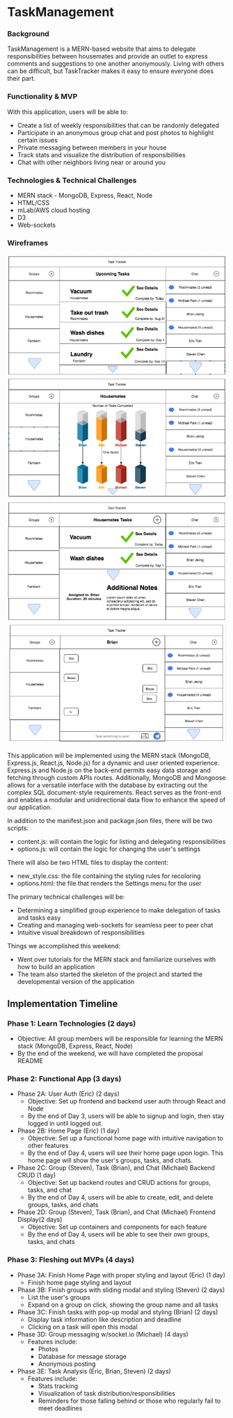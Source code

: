 # TaskManagement
### Background
TaskManagement is a MERN-based website that aims to delegate responsibilities between housemates and provide an outlet to express comments and suggestions to one another anonymously. Living with others can be difficult, but TaskTracker makes it easy to ensure everyone does their part.

### Functionality & MVP
With this application, users will be able to:
+ Create a list of weekly responsibilities that can be randomly delegated
+ Participate in an anonymous group chat and post photos to highlight certain issues
+ Private messaging between members in your house
+ Track stats and visualize the distribution of responsibilities
+ Chat with other neighbors living near or around you

### Technologies & Technical Challenges
+ MERN stack - MongoDB, Express, React, Node
+ HTML/CSS
+ mLab/AWS cloud hosting
+ D3
+ Web-sockets

### Wireframes

![Home Page](docs/home.png)
![Group Show](docs/group_show.png)
![Group Show Cont.](docs/group_show_cont.png)
![Chat](docs/Chat.png)


This application will be implemented using the MERN stack (MongoDB, Express.js, React.js, Node.js) for a dynamic and user oriented experience. Express.js and Node.js on the back-end permits easy data storage and fetching through custom APIs routes. Additionally, MongoDB and Mongoose allows for a versatile interface with the database by extracting out the complex SQL document-style requirements. React serves as the front-end and enables a modular and unidirectional data flow to enhance the speed of our application.

In addition to the manifest.json and package.json files, there will be two scripts:
+ content.js: will contain the logic for listing and delegating responsibilities 
+ options.js: will contain the logic for changing the user's settings

There will also be two HTML files to display the content:
+ new_style.css: the file containing the styling rules for recoloring
+ options.html: the file that renders the Settings menu for the user

The primary technical challenges will be:
+ Determining a simplified group experience to make delegation of tasks and tasks easy
+ Creating and managing web-sockets for seamless peer to peer chat
+ Intuitive visual breakdown of responsibilities

Things we accomplished this weekend:

+ Went over tutorials for the MERN stack and familiarize ourselves with how to build an application
+ The team also started the skeleton of the project and started the developmental version of the application

## Implementation Timeline

### Phase 1: Learn Technologies (2 days)
* Objective: All group members will be responsible for learning the MERN stack (MongoDB, Express, React, Node)
* By the end of the weekend, we will have completed the proposal README

### Phase 2: Functional App (3 days)
* Phase 2A: User Auth (Eric) (2 days)
  * Objective: Set up frontend and backend user auth through React and Node
  * By the end of Day 3, users will be able to signup and login, then stay logged in until logged out.
* Phase 2B: Home Page (Eric) (1 day)
  * Objective: Set up a functional home page with intuitive navigation to other features
  * By the end of Day 4, users will see their home page upon login. This home page will show the user's groups, tasks, and chats.
* Phase 2C: Group (Steven), Task (Brian), and Chat (Michael) Backend CRUD (1 day)
  * Objective: Set up backend routes and CRUD actions for groups, tasks, and chat
  * By the end of Day 4, users will be able to create, edit, and delete groups, tasks, and chats
* Phase 2D: Group (Steven), Task (Brian), and Chat (Michael) Frontend Display(2 days)
  * Objective: Set up containers and components for each feature
  * By the end of Day 4, users will be able to see their own groups, tasks, and chats

### Phase 3: Fleshing out MVPs (4 days)
* Phase 3A: Finish Home Page with proper styling and layout (Eric) (1 day)
  * Finish home page styling and layout
* Phase 3B: Finish groups with sliding modal and styling (Steven) (2 days)
  * List the user's groups
  * Expand on a group on click, showing the group name and all tasks
* Phase 3C: Finish tasks with pop-up modal and styling (Brian) (2 days)
  * Display task information like description and deadline
  * Clicking on a task will open this modal
* Phase 3D: Group messaging w/socket.io (Michael) (4 days)
  * Features include:
    * Photos
    * Database for message storage
    * Anonymous posting
* Phase 3E: Task Analysis (Eric, Brian, Steven) (2 days)
  * Features include:
    * Stats tracking
    * Visualization of task distribution/responsibilities
    * Reminders for those falling behind or those who regularly fail to meet deadlines

